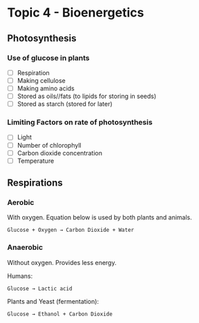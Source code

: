 # Topic 4 - Bioenergetics

## Photosynthesis

### Use of glucose in plants

- [ ] Respiration
- [ ] Making cellulose
- [ ] Making amino acids
- [ ] Stored as oils//fats (to lipids for storing in seeds)
- [ ] Stored as starch (stored for later)

### Limiting Factors on rate of photosynthesis
- [ ] Light
- [ ] Number of chlorophyll
- [ ] Carbon dioxide concentration
- [ ] Temperature

## Respirations

### Aerobic

With oxygen. Equation below is used by both plants and animals.

```
Glucose + Oxygen → Carbon Dioxide + Water
```

### Anaerobic

Without oxygen. Provides less energy.

Humans:
```
Glucose → Lactic acid
```

Plants and Yeast (fermentation):
```
Glucose → Ethanol + Carbon Dioxide
```
